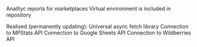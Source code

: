 Analityc reports for marketplaces
Virtual environment is included in repository

Realised (permanently updating):
Universal async fetch library
Connection to MPStats API
Connection to Google Sheets API
Connection to Wildberries API
